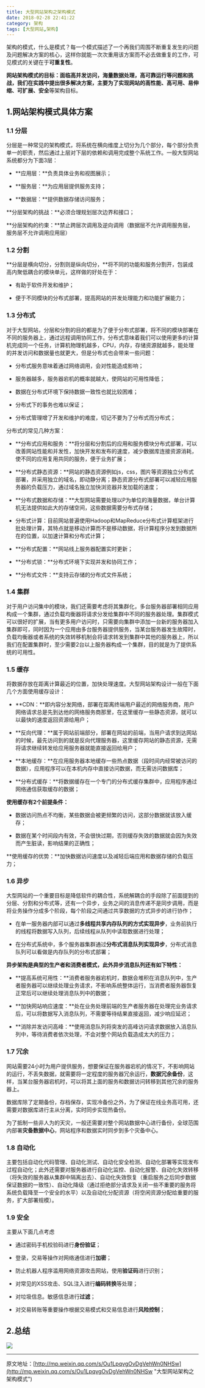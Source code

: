 ```yaml
---
title: 大型网站架构之架构模式
date: 2018-02-28 22:41:22
category: 架构
tags: [大型网站,架构]
---
```


架构的模式，什么是模式？每一个模式描述了一个再我们周围不断重复发生的问题及问题解决方案的核心，这样你就能一次次重用该方案而不必去做重复的工作，可见模式的关键在于**可重复性**。

**网站架构模式的目标：**面临高并发访问，海量数据处理，高可靠运行等问题和挑战，我们在实践中提出很多解决方案，主要为了实现网站的**高性能、高可用、易伸缩、可扩展、安全**等架构目标。

## 1.网站架构模式具体方案
### 1.1 分层

分层是一种常见的架构模式，将系统在横向维度上切分为几个部分，每个部分负责单一的职责，然后通过上层对下层的依赖和调用完成整个系统工作。一般大型网站系统都分为下面3层：

- **应用层：**负责具体业务和视图展示；

- **服务层：**为应用层提供服务支持；

- **数据层：**提供数据存储访问服务；

**分层架构的挑战：**必须合理规划层次边界和接口；

**分层架构的约束：**禁止跨层次调用及逆向调用（数据层不允许调用服务层，服务层不允许调用应用层）

### 1.2 分割

**分层是横向切分，分割则是纵向切分，**将不同的功能和服务分割开，包装成高内聚低耦合的模块单元，这样做的好处在于：

- 有助于软件开发和维护；

- 便于不同模块的分布式部署，提高网站的并发处理能力和功能扩展能力；

### 1.3 分布式

对于大型网站，分层和分割的目的都是为了便于分布式部署，将不同的模块部署在不同的服务器上，通过远程调用协同工作，分布式意味着我们可以使用更多的计算机完成同一个任务，计算机物理机越多，CPU，内存，存储资源就越多，能处理的并发访问和数据量也就更大，但是分布式也会带来一些问题：

- 分布式服务意味着通过网络调用，会对性能造成影响；

- 服务器越多，服务器宕机的概率就越大，使网站的可用性降低；

- 数据在分布式环境下保持数据一致性也就比较困难；

- 分布式下的事务也难以保证；

- 分布式管理增了开发和维护的难度，切记不要为了分布式而分布式；


分布式的常见几种方案：

- **分布式应用和服务：**将分层和分割后的应用和服务模块分布式部署，可以改善网站性能和并发性，加快开发和发布的速度，减少数据库连接资源消耗，使不同的应用复用共同的服务，便于业务扩展；

- **分布式静态资源：**网站的静态资源例如js，css，图片等资源独立分布式部署，并采用独立的域名，即动静分离；静态资源分布式部署可以减轻应用服务器的负载压力，通过域名独立加快浏览器并发加载的速度；

- **分布式数据和存储：**大型网站需要处理以P为单位的海量数据，单台计算机无法提供如此大的存储空间，这些数据需要分布式存储；

- 分布式计算：目前网站普遍使用Hadoop和MapReduce分布式计算框架进行批处理计算，其特点就是移动计算而不是移动数据，将计算程序分发到数据所在的位置，以加速计算和分布式计算；

- **分布式配置：**网站线上服务器配置实时更新；

- **分布式锁：**分布式环境下实现并发和协同工作；

- **分布式文件：**支持云存储的分布式文件系统；


### 1.4 集群

对于用户访问集中的模块，我们还需要考虑将其集群化，多台服务器部署相同应用构成一个集群，通过负载均衡器将请求分发给集群中不同的服务器处理。集群模式可以很好的扩展，当有更多用户访问时，只需要向集群中添加一台新的服务器加入集群即可，同时因为一个应用由多台服务器提供服务，当某台服务器发生故障时，负载均衡器或者系统的失效转移机制会将请求转发到集群中其他的服务器上，所以我们在配置集群时，至少需要2台以上服务器构成一个集群，目的就是为了提供系统的可用性。

### 1.5 缓存

将数据存放在距离计算最近的位置，加快处理速度。大型网站架构设计一般在下面几个方面使用缓存设计：

- **CDN：**即内容分发网络，部署在距离终端用户最近的网络服务商，用户网络请求总是先到达他的网络服务商那里，在这里缓存一些静态资源，就可以以最快的速度返回资源给用户；

- **反向代理：**属于网站前端部分，部署在网站的前端，当用户请求到达网站的时候，最先访问到的就是反向代理服务器，这里缓存网站的静态资源，无需将请求继续转发给应用服务器就能直接返回给用户；

- **本地缓存：**在应用服务器本地缓存一些热点数据（段时间内经常被访问的数据），应用程序可以在本机内存中直接访问数据，而无需访问数据库；

- **分布式缓存：**将数据缓存在一个专门的分布式缓存集群中，应用程序通过网络通信获取缓存的数据；

**使用缓存有2个前提条件：**

- 数据访问热点不均衡，某些数据会被更频繁的访问，这部分数据就该放入缓存；

- 数据在某个时间段内有效，不会很快过期，否则缓存失效的数据就会因为失效而产生脏读，影响结果的正确性；

**使用缓存的优势：**加快数据访问速度以及减轻后端应用和数据存储的负载压力；


### 1.6 异步

大型网站的一个重要目标是降低软件的耦合性，系统解耦合的手段除了前面提到的分层、分割和分布式等，还有一个异步，业务之间的消息传递不是同步调用，而是将业务操作分成多个阶段，每个阶段之间通过共享数据的方式异步的进行协作；

- 在单一服务器内部可以通过**多线程共享内存队列的方式实现异步**，业务前执行的线程将数据写入队列，后续线程从队列中读取数据进行处理；

- 在分布式系统中，多个服务器集群通过**分布式消息队列实现异步**，分布式消息队列可以看做是内存队列的分布式部署；

**异步架构是典型的生产者和消费者模式，此外异步消息队列还有如下特性：**

- **提高系统可用性：**消费者服务器宕机时，数据会堆积在消息队列中，生产者服务器可以继续处理业务请求，不影响系统整体运行，当消费者服务器恢复正常后可以继续处理消息队列中的数据；

- **加快网站响应速度：**处在业务处理前端的生产者服务器在处理完业务请求后，可以将数据写入消息队列，不需要等待结果直接返回，减少响应延迟；

- **消除并发访问高峰：**使用消息队列将突发的高峰访问请求数据放入消息队列中，等待消费者依次处理，不会对整个网站负载造成太大的压力；

### 1.7 冗余

网站需要24小时为用户提供服务，想要保证在服务器宕机的情况下，不影响网站的运行，不丢失数据，就需要将一定程度的服务器冗余运行，**数据冗余备份**，这样，当某台服务器宕机时，可以将其上面的服务和数据访问转移到其他冗余的服务器上。

数据库除了定期备份，存档保存，实现冷备份之外，为了保证在线业务高可用，还需要对数据库进行主从分离，实时同步实现热备份。

为了抵制一些非人为的天灾，一般还需要对整个网站数据中心进行备份，全球范围内部署**灾备数据中心**，网站程序和数据实时同步到多个灾备中心。

### 1.8 自动化

主要包括自动化代码管理、自动化测试、自动化安全检测、自动化部署等实现发布过程自动化；此外还需要对服务器进行自动化监控、自动化报警、自动化失效转移（将失效的服务器从集群中隔离出去）、自动化失效恢复（重启服务之后同步数据保证数据的一致性）、自动化降级（通过拒绝部分请求及关闭一些不重要的服务将系统负载降至一个安全的水平）以及自动化分配资源（将空闲资源分配给重要的服务，扩大部署规模）。

### 1.9 安全

主要从下面几点考虑

- 通过密码手机校验码进行**身份验证**；

- 登录，交易等操作对网络通信进行**加密**；

- 防止机器人程序滥用网络资源攻击网站，使用**验证码**进行识别；

- 对常见的XSS攻击、SQL注入进行**编码转换**等处理；

- 对垃圾信息。敏感信息进行**过滤**；

- 对交易转账等重要操作根据交易模式和交易信息进行**风险控制**；

## 2.总结

![](http://p4rffk0h4.bkt.clouddn.com/20180228_%E5%A4%A7%E5%9E%8B%E7%BD%91%E7%AB%99%E6%9E%B6%E6%9E%84%E4%B9%8B%E6%9E%B6%E6%9E%84%E6%A8%A1%E5%BC%8F01_%E6%80%BB%E7%BB%93.jpg)



----------

原文地址：[http://mp.weixin.qq.com/s/Ou1LpqvgOvDgVehWn0NHSw](http://mp.weixin.qq.com/s/Ou1LpqvgOvDgVehWn0NHSw "大型网站架构之架构模式")
